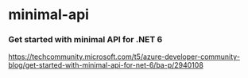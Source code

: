 # minimal-api
### Get started with minimal API for .NET 6
https://techcommunity.microsoft.com/t5/azure-developer-community-blog/get-started-with-minimal-api-for-net-6/ba-p/2940108
